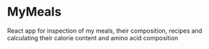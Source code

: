 # MyMeals
React app for inspection of my meals, their composition, recipes and calculating their calorie content and amino acid composition
